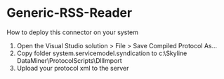 # Generic-RSS-Reader

How to deploy this connector on your system
1. Open the Visual Studio solution > File > Save Compiled Protocol As...
2. Copy folder system.servicemodel.syndication to c:\Skyline DataMiner\ProtocolScripts\DllImport
3. Upload your protocol xml to the server
